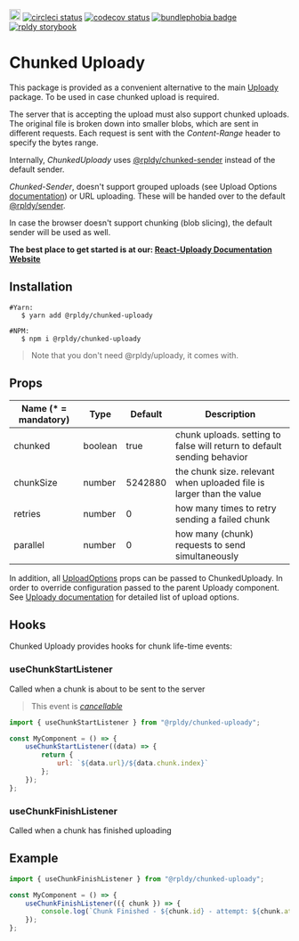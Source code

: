 <a href="https://badge.fury.io/js/%40rpldy%2Fchunked-uploady">
    <img src="https://badge.fury.io/js/%40rpldy%2Fchunked-uploady.svg" alt="npm version" height="20"></a>
<a href="https://circleci.com/gh/rpldy/react-uploady">
    <img src="https://circleci.com/gh/rpldy/react-uploady.svg?style=svg" alt="circleci status"/></a>  
<a href="https://codecov.io/gh/rpldy/react-uploady">
    <img src="https://codecov.io/gh/rpldy/react-uploady/branch/master/graph/badge.svg" alt="codecov status"/></a> 
<a href="https://bundlephobia.com/result?p=@rpldy/chunked-uploady">
    <img src="https://badgen.net/bundlephobia/minzip/@rpldy/chunked-uploady" alt="bundlephobia badge"/></a>
<a href="https://react-uploady-storybook.netlify.com/?path=/story/chunked-uploady--simple">
   <img src="https://cdn.jsdelivr.net/gh/storybookjs/brand@master/badge/badge-storybook.svg" alt="rpldy storybook"/></a> 

# Chunked Uploady

This package is provided as a convenient alternative to the main [Uploady](../uploady) package. 
To be used in case chunked upload is required.

The server that is accepting the upload must also support chunked uploads. 
The original file is broken down into smaller blobs, which are sent in different requests. 
Each request is sent with the _Content-Range_ header to specify the bytes range.

Internally, _ChunkedUploady_ uses [@rpldy/chunked-sender](../../core/chunked-sender) instead of the default sender.

_Chunked-Sender_, doesn't support grouped uploads (see Upload Options [documentation](../uploady#props)) or URL uploading. 
These will be handed over to the default [@rpldy/sender](../../core/sender).

In case the browser doesn't support chunking (blob slicing), the default sender will be used as well.

**The best place to get started is at our: [React-Uploady Documentation Website](https://react-uploady.org)**


## Installation

```shell
#Yarn: 
   $ yarn add @rpldy/chunked-uploady

#NPM:
   $ npm i @rpldy/chunked-uploady
``` 

> Note that you don't need @rpldy/uploady, it comes with.

## Props

| Name (* = mandatory) | Type          | Default       | Description | 
| --------------       | ------------- | ------------- | ------------|
| chunked               | boolean       | true          | chunk uploads. setting to false will return to default sending behavior|
| chunkSize             | number        | 5242880      | the chunk size. relevant when uploaded file is larger than the value|
| retries               | number        | 0             | how many times to retry sending a failed chunk|
| parallel              | number        | 0             | how many (chunk) requests to send simultaneously|

In addition, all [UploadOptions](../../core/shared/src/types.js#L104) props can be passed to ChunkedUploady.
In order to override configuration passed to the parent Uploady component. 
See [Uploady documentation](../uploady#props) for detailed list of upload options.   

## Hooks

Chunked Uploady provides hooks for chunk life-time events:

### useChunkStartListener 

Called when a chunk is about to be sent to the server

> This event is _[cancellable](../../core/uploader/README.md#cancellable-events)_

```javascript
import { useChunkStartListener } from "@rpldy/chunked-uploady";

const MyComponent = () => {
    useChunkStartListener((data) => {
        return {
            url: `${data.url}/${data.chunk.index}`
        };  
    });   
};
```

### useChunkFinishListener

Called when a chunk has finished uploading

## Example

```javascript
import { useChunkFinishListener } from "@rpldy/chunked-uploady";

const MyComponent = () => {
    useChunkFinishListener(({ chunk }) => {
        console.log(`Chunk Finished - ${chunk.id} - attempt: ${chunk.attempt}`);
    });
};
 ```

